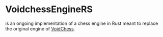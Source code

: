 VoidchessEngineRS
=================

is an ongoing implementation of a chess engine in Rust meant to replace the original engine of
[VoidChess](http://simon-void.github.io/voidchess).